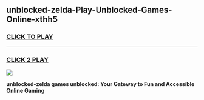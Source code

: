 
## unblocked-zelda-Play-Unblocked-Games-Online-xthh5
<h3>
<a href="https://premium76.site?title=unblocked-zelda&ref=25A">CLICK TO PLAY</a></h3>
<hr>

<h3>
<a href="https://premium76.site?title=unblocked-zelda&ref=25A">CLICK 2 PLAY</a>
  
</h3>

<a href="https://premium76.site?title=unblocked-zelda&ref=25A"><img src="https://clearcache.store/games.png"></a>


**unblocked-zelda games unblocked: Your Gateway to Fun and Accessible Online Gaming**
